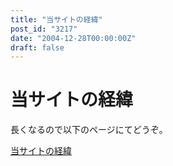 ```yaml
---
title: "当サイトの経緯"
post_id: "3217"
date: "2004-12-28T00:00:00Z"
draft: false
---
```


# 当サイトの経緯

長くなるので以下のページにてどうぞ。  
  
[当サイトの経緯](/category/archives)
